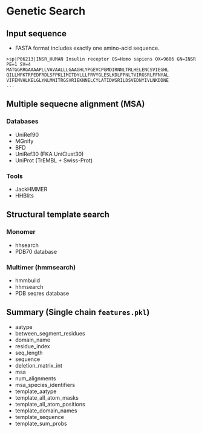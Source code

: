 # Genetic Search

## Input sequence

- FASTA format includes exactly one amino-acid sequence.

```text
>sp|P06213|INSR_HUMAN Insulin receptor OS=Homo sapiens OX=9606 GN=INSR PE=1 SV=4
MATGGRRGAAAAPLLVAVAALLLGAAGHLYPGEVCPGMDIRNNLTRLHELENCSVIEGHL
QILLMFKTRPEDFRDLSFPKLIMITDYLLLFRVYGLESLKDLFPNLTVIRGSRLFFNYAL
VIFEMVHLKELGLYNLMNITRGSVRIEKNNELCYLATIDWSRILDSVEDNYIVLNKDDNE
...
```

## Multiple sequecne alignment (MSA)

### Databases

- UniRef90
- MGnify
- BFD
- UniRef30 (FKA UniClust30)
- UniProt (TrEMBL + Swiss-Prot)

### Tools

- JackHMMER
- HHBlits

## Structural template search

### Monomer

- hhsearch
- PDB70 database

### Multimer (hmmsearch)

- hmmbuild
- hhmsearch
- PDB seqres database

## Summary (Single chain `features.pkl`)

- aatype
- between_segment_residues
- domain_name
- residue_index
- seq_length
- sequence
- deletion_matrix_int
- msa
- num_alignments
- msa_species_identifiers
- template_aatype
- template_all_atom_masks
- template_all_atom_positions
- template_domain_names
- template_sequence
- template_sum_probs
